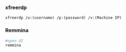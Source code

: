 ### xfreerdp
```
xfreerdp /u:(username) /p:(password) /v:(Machine IP)
```
### Remmina
``` bash
#open UI
remmina
```
